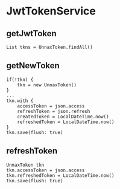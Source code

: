 # JwtTokenService
## getJwtToken
    List tkns = UnnaxToken.findAll()
## getNewToken
    if(!tkn) {
        tkn = new UnnaxToken()
    }
    ...
    tkn.with {
        accessToken = json.access
        refreshToken = json.refresh
        createdToken = LocalDateTime.now()
        refreshedToken = LocalDateTime.now()
    }
    tkn.save(flush: true)
## refreshToken
    UnnaxToken tkn
    tkn.accessToken = json.access
    tkn.refreshedToken = LocalDateTime.now()
    tkn.save(flush: true)